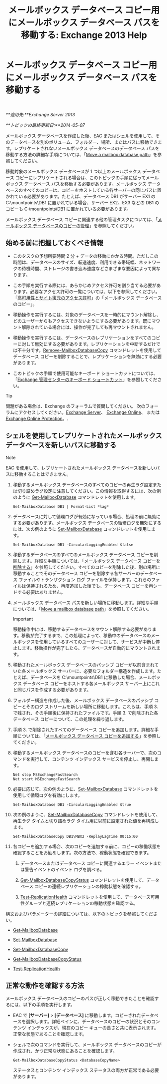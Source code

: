 ﻿---
title: 'メールボックス データベース コピー用にメールボックス データベース パスを移動する: Exchange 2013 Help'
TOCTitle: メールボックス データベース コピー用にメールボックス データベース パスを移動する
ms:assetid: 324f255c-d95d-4a8a-a134-c8cee5c5b9cb
ms:mtpsurl: https://technet.microsoft.com/ja-jp/library/Dd979782(v=EXCHG.150)
ms:contentKeyID: 48269333
ms.date: 05/23/2018
mtps_version: v=EXCHG.150
ms.translationtype: MT
---

# メールボックス データベース コピー用にメールボックス データベース パスを移動する

 

_**適用先:**Exchange Server 2013_

_**トピックの最終更新日:**2014-05-07_

メールボックス データベースを作成した後、EAC またはシェルを使用して、そのデータベースを別のボリューム、フォルダー、場所、またはパスに移動できます。レプリケートされないメールボックス データベースのデータベース パスを移動する方法の詳細な手順については、「[Move a mailbox database path](manage-mailbox-databases-in-exchange-2013-exchange-2013-help.md)」を参照してください。

移動対象のメールボックス データベースが 1 つ以上のメールボックス データベース コピーにレプリケートされる場合は、このトピックの手順に従ってメールボックス データベース パスを移動する必要があります。メールボックス データベースのすべてのコピーは、コピーをホストしている各サーバーの同じパスに置かれている必要があります。たとえば、データベース DB1 がサーバー EX1 の C:\\mountpoints\\DB1 に置かれている場合、サーバー EX2、EX3 などの DB1 のコピーも C:\\mountpoints\\DB1 に置かれている必要があります。

メールボックス データベース コピーに関連する他の管理タスクについては、「[メールボックス データベースのコピーの管理](managing-mailbox-database-copies-exchange-2013-help.md)」を参照してください。

## 始める前に把握しておくべき情報

  - このタスクの予想所要時間:2 分 + データの移動にかかる時間。ただしこの時間は、データベースのサイズ、転送速度、利用できる帯域幅、ネットワークの待機時間、ストレージの書き込み速度などさまざまな要因によって異なります。

  - この手順を実行する際には、あらかじめアクセス許可を割り当てる必要があります。必要なアクセス許可の一覧については、以下を参照してください。「[高可用性とサイト復元のアクセス許可](high-availability-and-site-resilience-permissions-exchange-2013-help.md)」の「メールボックス データベースのコピー」。

  - 移動操作を実行するには、対象のデータベースを一時的にマウント解除し、どのユーザーからもアクセスできないようにする必要があります。既にマウント解除されている場合には、操作が完了しても再マウントされません。

  - 移動操作を実行するには、データベースのレプリケーションをすべてのコピーに対して無効にする必要があります。レプリケーションを中断するだけでは不十分です。[Remove-MailboxDatabaseCopy](https://technet.microsoft.com/ja-jp/library/dd335119\(v=exchg.150\)) コマンドレットを使用してデータベース コピーを削除することで、レプリケーションを無効にする必要があります。

  - このトピックの手順で使用可能なキーボード ショートカットについては、「[Exchange 管理センターのキーボード ショートカット](keyboard-shortcuts-in-the-exchange-admin-center-exchange-online-protection-help.md)」を参照してください。


> [!TIP]
> 問題がある場合は、Exchange のフォーラムで質問してください。 次のフォーラムにアクセスしてください。<A href="https://go.microsoft.com/fwlink/p/?linkid=60612">Exchange Server</A>、 <A href="https://go.microsoft.com/fwlink/p/?linkid=267542">Exchange Online</A>、 または <A href="https://go.microsoft.com/fwlink/p/?linkid=285351">Exchange Online Protection</A>。.



## シェルを使用してレプリケートされたメールボックス データベースを新しいパスに移動する


> [!NOTE]
> EAC を使用して、レプリケートされたメールボックス データベースを新しいパスに移動することはできません。



1.  移動するメールボックス データベースのすべてのコピーの再生ラグ設定または切り詰めラグ設定に注意してください。この情報を取得するには、次の例のように [Get-MailboxDatabase](https://technet.microsoft.com/ja-jp/library/bb124924\(v=exchg.150\)) コマンドレットを使用します。
    
        Get-MailboxDatabase DB1 | Format-List *lag*

2.  データベースに対して循環ログが有効になっている場合、処理の前に無効にする必要があります。メールボックス データベースの循環ログを無効にするには、次の例のように [Set-MailboxDatabase](https://technet.microsoft.com/ja-jp/library/bb123971\(v=exchg.150\)) コマンドレットを使用します。
    
        Set-MailboxDatabase DB1 -CircularLoggingEnabled $false

3.  移動するデータベースのすべてのメールボックス データベース コピーを削除します。詳細な手順については、「[メールボックス データベース コピーを削除する](remove-a-mailbox-database-copy-exchange-2013-help.md)」を参照してください。すべてのコピーを削除した後、別の場所に移動することでそのデータベース コピーを削除する各サーバーのデータベース ファイルやトランザクション ログ ファイルを保持します。これらのファイルは保持されるため、再度追加した後でも、データベース コピーを再シードする必要はありません。

4.  メールボックス データベース パスを新しい場所に移動します。詳細な手順については、「[Move a mailbox database path](manage-mailbox-databases-in-exchange-2013-exchange-2013-help.md)」を参照してください。
    

    > [!IMPORTANT]
    > 移動操作中には、移動するデータベースをマウント解除する必要があります。移動が完了するまで、この処理によって、移動中のデータベースのメールボックスを使用しているすべてのユーザーに対して、サービスが中断し停止します。移動操作が完了したら、データベースが自動的にマウントされます。



5.  移動されたメールボックス データベースのパッシブ コピーが以前含まれていた各メールボックス サーバーに、必要なフォルダー構造を作成します。たとえば、データベースを C:\\mountpoints\\DB1 に移動した場合、メールボックス データベース コピーをホストする各メールボックス サーバー上にこれと同じパスを作成する必要があります。

6.  フォルダー構造を作成した後、メールボックス データベースのパッシブ コピーとそのログ ストリームを新しい場所に移動します。これらは、手順 3. で残され、その手順後に保持されたファイルです。手順 3. で削除された各データベース コピーについて、この処理を繰り返します。

7.  手順 3. で削除されたすべてのデータベース コピーを追加します。詳細な手順については、「[メールボックス データベース コピーを追加する](add-a-mailbox-database-copy-exchange-2013-help.md)」を参照してください。

8.  移動するメールボックス データベースのコピーを含む各サーバーで、次のコマンドを実行して、コンテンツ インデックス サービスを停止し、再開します。
    
        Net stop MSExchangeFastSearch
        Net start MSExchangeFastSearch

9.  必要に応じて、次の例のように、[Set-MailboxDatabase](https://technet.microsoft.com/ja-jp/library/bb123971\(v=exchg.150\)) コマンドレットを使用して循環ログを有効にします。
    
        Set-MailboxDatabase DB1 -CircularLoggingEnabled $true

10. 次の例のように、[Set-MailboxDatabaseCopy](https://technet.microsoft.com/ja-jp/library/dd298104\(v=exchg.150\)) コマンドレットを使用して、再生ラグ タイムと切り詰めラグ タイム用に以前に設定された値を再構成します。
    
        Set-MailboxDatabaseCopy DB1\MBX2 -ReplayLagTime 00:15:00

11. 各コピーを追加する場合、次のコピーを追加する前に、コピーの稼働状態を確認することをお勧めします。次の方法で、稼動状態を確認できます。
    
    1.  データベースまたはデータベース コピーに関連するエラー イベントまたは警告イベントのイベント ログを調べる。
    
    2.  [Get-MailboxDatabaseCopyStatus](https://technet.microsoft.com/ja-jp/library/dd298044\(v=exchg.150\)) コマンドレットを使用して、データベース コピーの連続レプリケーションの稼動状態を確認する。
    
    3.  [Test-ReplicationHealth](https://technet.microsoft.com/ja-jp/library/bb691314\(v=exchg.150\)) コマンドレットを使用して、データベース可用性グループと連続レプリケーションの稼動状態を確認する。

構文およびパラメーターの詳細については、以下のトピックを参照してください。

  - [Get-MailboxDatabase](https://technet.microsoft.com/ja-jp/library/bb124924\(v=exchg.150\))

  - [Set-MailboxDatabase](https://technet.microsoft.com/ja-jp/library/bb123971\(v=exchg.150\))

  - [Set-MailboxDatabaseCopy](https://technet.microsoft.com/ja-jp/library/dd298104\(v=exchg.150\))

  - [Get-MailboxDatabaseCopyStatus](https://technet.microsoft.com/ja-jp/library/dd298044\(v=exchg.150\))

  - [Test-ReplicationHealth](https://technet.microsoft.com/ja-jp/library/bb691314\(v=exchg.150\))

## 正常な動作を確認する方法

メールボックス データベースのコピーのパスが正しく移動できたことを確認するには、以下の手順を実行します。

  - EAC で **\[サーバー\]** \> **\[データベース\]** に移動します。コピーされたデータベースを選択します。詳細ペインに、データベースのコピーの状況とそのコンテンツ インデックスが、現在のコピー キューの長さと共に表示されます。正常な状態であることを確認します。

  - シェルで次のコマンドを実行して、メールボックス データベースのコピーが作成され、かつ正常な状態にあることを確認します。
    
        Get-MailboxDatabaseCopyStatus <DatabaseCopyName>
    
    ステータスとコンテンツ インデックス ステータスの両方が正常である必要があります。

